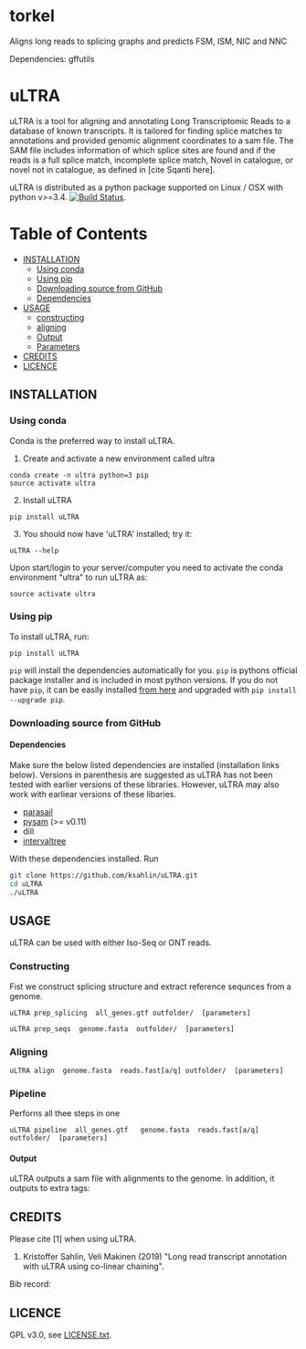 # torkel
Aligns long reads to splicing graphs and predicts FSM, ISM, NIC and NNC

Dependencies: gffutils


uLTRA
===========

uLTRA is a tool for aligning and annotating Long Transcriptomic Reads to a database of known transcripts. It is tailored for finding splice matches to annotations and provided genomic alignment coordinates to a sam file. The SAM file includes information of which splice sites are found and if the reads is a full splice match, incomplete splice match, Novel in catalogue, or novel not in catalogue, as defined in [cite Sqanti here]. 


uLTRA is distributed as a python package supported on Linux / OSX with python v>=3.4. [![Build Status](https://travis-ci.org/ksahlin/uLTRA.svg?branch=master)](https://travis-ci.org/ksahlin/uLTRA).

Table of Contents
=================

  * [INSTALLATION](#INSTALLATION)
    * [Using conda](#Using-conda)
    * [Using pip](#Using-pip)
    * [Downloading source from GitHub](#Downloading-source-from-github)
    * [Dependencies](#Dependencies)
  * [USAGE](#USAGE)
    * [constructing](#Constructing)
    * [aligning](#Aligning)
    * [Output](#Output)
    * [Parameters](#Parameters)
  * [CREDITS](#CREDITS)
  * [LICENCE](#LICENCE)



INSTALLATION
----------------

### Using conda
Conda is the preferred way to install uLTRA.

1. Create and activate a new environment called ultra

```
conda create -n ultra python=3 pip 
source activate ultra
```

2. Install uLTRA 

```
pip install uLTRA
```
3. You should now have 'uLTRA' installed; try it:
```
uLTRA --help
```

Upon start/login to your server/computer you need to activate the conda environment "ultra" to run uLTRA as:
```
source activate ultra
```

### Using pip 

To install uLTRA, run:
```
pip install uLTRA
```
`pip` will install the dependencies automatically for you. `pip` is pythons official package installer and is included in most python versions. If you do not have `pip`, it can be easily installed [from here](https://pip.pypa.io/en/stable/installing/) and upgraded with `pip install --upgrade pip`. 


### Downloading source from GitHub

#### Dependencies

Make sure the below listed dependencies are installed (installation links below). Versions in parenthesis are suggested as uLTRA has not been tested with earlier versions of these libraries. However, uLTRA may also work with earliear versions of these libaries.
* [parasail](https://github.com/jeffdaily/parasail-python)
* [pysam](http://pysam.readthedocs.io/en/latest/installation.html) (>= v0.11)
* dill
* [intervaltree](https://github.com/chaimleib/intervaltree)


With these dependencies installed. Run

```sh
git clone https://github.com/ksahlin/uLTRA.git
cd uLTRA
./uLTRA
```


USAGE
-------

uLTRA can be used with either Iso-Seq or ONT reads. 
 


### Constructing

Fist we construct splicing structure and extract reference sequnces from a genome.

```
uLTRA prep_splicing  all_genes.gtf outfolder/  [parameters]
```

```
uLTRA prep_seqs  genome.fasta  outfolder/  [parameters]
```


### Aligning

```
uLTRA align  genome.fasta  reads.fast[a/q] outfolder/  [parameters]
```


### Pipeline

Perforns all thee steps in one

```
uLTRA pipeline  all_genes.gtf   genome.fasta  reads.fast[a/q] outfolder/  [parameters]
```

#### Output

uLTRA outputs a sam file with alignments to the genome. In addition, it outputs to extra tags: 



CREDITS
----------------

Please cite [1] when using uLTRA.

1. Kristoffer Sahlin, Veli Makinen (2019) "Long read transcript annotation with uLTRA using co-linear chaining".

Bib record: 


LICENCE
----------------

GPL v3.0, see [LICENSE.txt](https://github.com/ksahlin/uLTRA/blob/master/LICENCE.txt).


